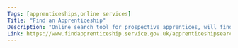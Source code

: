 ```yaml
---
Tags: [apprenticeships,online services]
Title: "Find an Apprenticeship"
Description: "Online search tool for prospective apprentices, will find employer listings and vacancies."
Link: https://www.findapprenticeship.service.gov.uk/apprenticeshipsearch
---
```

